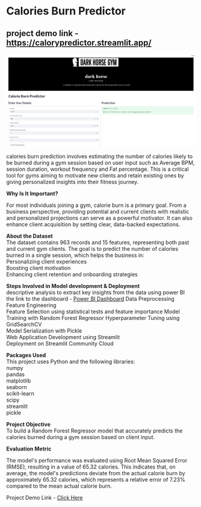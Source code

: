# Calories Burn Predictor

## project demo link - https://calorypredictor.streamlit.app/
![Alt text](images/darkhorse.png)

calories burn prediction involves estimating the number of calories likely to be burned during a gym session based on user input such as Average BPM, session duration, workout frequency and Fat percentage. This is a critical tool for gyms aiming to motivate new clients and retain existing ones by giving personalized insights into their fitness journey.

**Why Is It Important?**

For most individuals joining a gym, calorie burn is a primary goal. From a business perspective, providing potential and current clients with realistic and personalized projections can serve as a powerful motivator. It can also enhance client acquisition by setting clear, data-backed expectations.

**About the Dataset**  
The dataset contains 963 records and 15 features, representing both past and current gym clients. The goal is to predict the number of calories burned in a single session, which helps the business in:  
Personalizing client experiences  
Boosting client motivation  
Enhancing client retention and onboarding strategies  

**Steps Involved in Model development & Deployment**  
descriptive analysis to extract key insights from the data using power BI  
the link to the dashboard - [Power BI Dashboard](https://app.powerbi.com/links/jiRad3E2nE?ctid=06815d30-c3a7-41f1-ae74-0fda03852c96&pbi_source=linkShare)
Data Preprocessing  
Feature Engineering  
Feature Selection using statistical tests and feature importance
Model Training with Random Forest Regressor 
Hyperparameter Tuning using GridSearchCV  
Model Serialization with Pickle  
Web Application Development using Streamlit  
Deployment on Streamlit Community Cloud  

**Packages Used**  
This project uses Python and the following libraries:  
numpy  
pandas  
matplotlib  
seaborn  
scikit-learn  
scipy  
streamlit  
pickle  

**Project Objective**  
To build a Random Forest Regressor model that accurately predicts the calories burned during a gym session based on client input. 

**Evaluation Metric**

The model's performance was evaluated using Root Mean Squared Error (RMSE), resulting in a value of 65.32 calories. This indicates that, on average, the model's predictions deviate from the actual calorie burn by approximately 65.32 calories, which represents a relative error of 7.23% compared to the mean actual calorie burn.

Project Demo Link - [Click Here](https://calorypredictor.streamlit.app/)


